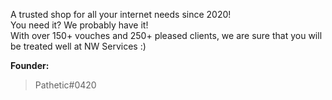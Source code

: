 A trusted shop for all your internet needs since 2020! \
You need it? We probably have it! \
With over 150+ vouches and 250+ pleased clients, we are sure that you will be treated well at NW Services :)

**Founder:**
> Pathetic#0420
